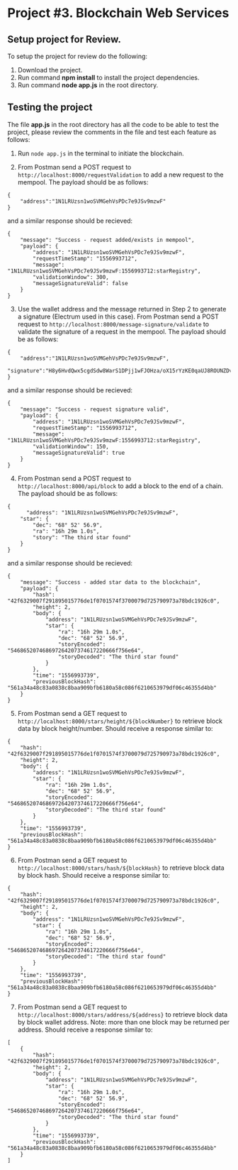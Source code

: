 # Project #3. Blockchain Web Services

## Setup project for Review.

To setup the project for review do the following:
1. Download the project.
2. Run command __npm install__ to install the project dependencies.
3. Run command __node app.js__ in the root directory.

## Testing the project

The file __app.js__ in the root directory has all the code to be able to test the project, please review the comments in the file and test each feature as follows:

1. Run `node app.js` in the terminal to initiate the blockchain.

2. From Postman send a POST request to `http://localhost:8000/requestValidation` to add a new request to the mempool. The payload should be as follows:
```
{
    "address":"1N1LRUzsn1woSVMGehVsPDc7e9JSv9mzwF"
}
```
and a similar response should be recieved:
```
{
    "message": "Success - request added/exists in mempool",
    "payload": {
        "address": "1N1LRUzsn1woSVMGehVsPDc7e9JSv9mzwF",
        "requestTimeStamp": "1556993712",
        "message": "1N1LRUzsn1woSVMGehVsPDc7e9JSv9mzwF:1556993712:starRegistry",
        "validationWindow": 300,
        "messageSignatureValid": false
    }
}
```

3. Use the wallet address and the message returned in Step 2 to generate a signature (Electrum used in this case). From Postman send a POST request to `http://localhost:8000/message-signature/validate` to validate the signature of a request in the mempool. The payload should be as follows:
```
{
	"address":"1N1LRUzsn1woSVMGehVsPDc7e9JSv9mzwF",
	"signature":"H8y6HvdQwx5cgdSdw8WarS1DPjj1wFJOHza/oX15rYzKE0qaUJ8ROUNZDvx/NHtgR74APMBxGqMj5xPwjDA8gh0="
}
```
and a similar response should be recieved:
```
{
    "message": "Success - request signature valid",
    "payload": {
        "address": "1N1LRUzsn1woSVMGehVsPDc7e9JSv9mzwF",
        "requestTimeStamp": "1556993712",
        "message": "1N1LRUzsn1woSVMGehVsPDc7e9JSv9mzwF:1556993712:starRegistry",
        "validationWindow": 150,
        "messageSignatureValid": true
    }
}
```

4. From Postman send a POST request to `http://localhost:8000/api/block` to add a block to the end of a chain. The payload should be as follows:
```
{
	  "address": "1N1LRUzsn1woSVMGehVsPDc7e9JSv9mzwF",
    "star": {
        "dec": "68° 52' 56.9",
        "ra": "16h 29m 1.0s",
        "story": "The third star found"
    }
}
```
and a similar response should be recieved:
```
{
    "message": "Success - added star data to the blockchain",
    "payload": {
        "hash": "42f6329007f291895015776de1f0701574f3700079d725790973a78bdc1926c0",
        "height": 2,
        "body": {
            "address": "1N1LRUzsn1woSVMGehVsPDc7e9JSv9mzwF",
            "star": {
                "ra": "16h 29m 1.0s",
                "dec": "68° 52' 56.9",
                "storyEncoded": "546865207468697264207374617220666f756e64",
                "storyDecoded": "The third star found"
            }
        },
        "time": "1556993739",
        "previousBlockHash": "561a34a48c83a0838c8baa909bfb6180a58c086f6210653979df06c46355d4bb"
    }
}
```

5. From Postman send a GET request to `http://localhost:8000/stars/height/${blockNumber}` to retrieve block data by block height/number. Should receive a response similar to:
```
{
    "hash": "42f6329007f291895015776de1f0701574f3700079d725790973a78bdc1926c0",
    "height": 2,
    "body": {
        "address": "1N1LRUzsn1woSVMGehVsPDc7e9JSv9mzwF",
        "star": {
            "ra": "16h 29m 1.0s",
            "dec": "68° 52' 56.9",
            "storyEncoded": "546865207468697264207374617220666f756e64",
            "storyDecoded": "The third star found"
        }
    },
    "time": "1556993739",
    "previousBlockHash": "561a34a48c83a0838c8baa909bfb6180a58c086f6210653979df06c46355d4bb"
}
```

6. From Postman send a GET request to `http://localhost:8000/stars/hash/${blockHash}` to retrieve block data by block hash. Should receive a response similar to:
```
{
    "hash": "42f6329007f291895015776de1f0701574f3700079d725790973a78bdc1926c0",
    "height": 2,
    "body": {
        "address": "1N1LRUzsn1woSVMGehVsPDc7e9JSv9mzwF",
        "star": {
            "ra": "16h 29m 1.0s",
            "dec": "68° 52' 56.9",
            "storyEncoded": "546865207468697264207374617220666f756e64",
            "storyDecoded": "The third star found"
        }
    },
    "time": "1556993739",
    "previousBlockHash": "561a34a48c83a0838c8baa909bfb6180a58c086f6210653979df06c46355d4bb"
}
```

7. From Postman send a GET request to `http://localhost:8000/stars/address/${address}` to retrieve block data by block wallet address. Note: more than one block may be returned per address. Should receive a response similar to:
```
[
    {
        "hash": "42f6329007f291895015776de1f0701574f3700079d725790973a78bdc1926c0",
        "height": 2,
        "body": {
            "address": "1N1LRUzsn1woSVMGehVsPDc7e9JSv9mzwF",
            "star": {
                "ra": "16h 29m 1.0s",
                "dec": "68° 52' 56.9",
                "storyEncoded": "546865207468697264207374617220666f756e64",
                "storyDecoded": "The third star found"
            }
        },
        "time": "1556993739",
        "previousBlockHash": "561a34a48c83a0838c8baa909bfb6180a58c086f6210653979df06c46355d4bb"
    }
]
```

